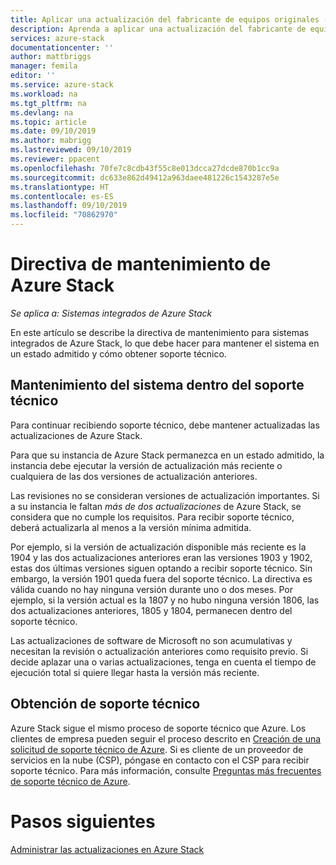 ```yaml
---
title: Aplicar una actualización del fabricante de equipos originales (OEM) a Azure Stack | Microsoft Docs
description: Aprenda a aplicar una actualización del fabricante de equipos originales (OEM) a Azure Stack.
services: azure-stack
documentationcenter: ''
author: mattbriggs
manager: femila
editor: ''
ms.service: azure-stack
ms.workload: na
ms.tgt_pltfrm: na
ms.devlang: na
ms.topic: article
ms.date: 09/10/2019
ms.author: mabrigg
ms.lastreviewed: 09/10/2019
ms.reviewer: ppacent
ms.openlocfilehash: 70fe7c8cdb43f55c8e013dcca27dcde870b1cc9a
ms.sourcegitcommit: dc633e862d49412a963daee481226c1543287e5e
ms.translationtype: HT
ms.contentlocale: es-ES
ms.lasthandoff: 09/10/2019
ms.locfileid: "70862970"
---
```

# <a name="azure-stack-servicing-policy"></a>Directiva de mantenimiento de Azure Stack

*Se aplica a: Sistemas integrados de Azure Stack*

En este artículo se describe la directiva de mantenimiento para sistemas integrados de Azure Stack, lo que debe hacer para mantener el sistema en un estado admitido y cómo obtener soporte técnico.

## <a name="keep-your-system-under-support"></a>Mantenimiento del sistema dentro del soporte técnico

Para continuar recibiendo soporte técnico, debe mantener actualizadas las actualizaciones de Azure Stack.

Para que su instancia de Azure Stack permanezca en un estado admitido, la instancia debe ejecutar la versión de actualización más reciente o cualquiera de las dos versiones de actualización anteriores.

Las revisiones no se consideran versiones de actualización importantes. Si a su instancia le faltan *más de dos actualizaciones* de Azure Stack, se considera que no cumple los requisitos. Para recibir soporte técnico, deberá actualizarla al menos a la versión mínima admitida.

Por ejemplo, si la versión de actualización disponible más reciente es la 1904 y las dos actualizaciones anteriores eran las versiones 1903 y 1902, estas dos últimas versiones siguen optando a recibir soporte técnico. Sin embargo, la versión 1901 queda fuera del soporte técnico. La directiva es válida cuando no hay ninguna versión durante uno o dos meses. Por ejemplo, si la versión actual es la 1807 y no hubo ninguna versión 1806, las dos actualizaciones anteriores, 1805 y 1804, permanecen dentro del soporte técnico.

Las actualizaciones de software de Microsoft no son acumulativas y necesitan la revisión o actualización anteriores como requisito previo. Si decide aplazar una o varias actualizaciones, tenga en cuenta el tiempo de ejecución total si quiere llegar hasta la versión más reciente.

## <a name="get-support"></a>Obtención de soporte técnico

Azure Stack sigue el mismo proceso de soporte técnico que Azure. Los clientes de empresa pueden seguir el proceso descrito en [Creación de una solicitud de soporte técnico de Azure](https://docs.microsoft.com/azure/azure-supportability/how-to-create-azure-support-request). Si es cliente de un proveedor de servicios en la nube (CSP), póngase en contacto con el CSP para recibir soporte técnico. Para más información, consulte [Preguntas más frecuentes de soporte técnico de Azure](https://azure.microsoft.com/support/faq/).

# <a name="next-steps"></a>Pasos siguientes

[Administrar las actualizaciones en Azure Stack](azure-stack-updates.md)
